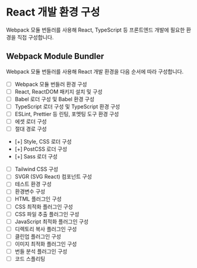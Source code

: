 # React 개발 환경 구성

Webpack 모듈 번들러를 사용해 React, TypeScript 등 프론트엔드 개발에 필요한 환경을 직접 구성합니다.

## Webpack Module Bundler

Webpack 모듈 번들러를 사용해 React 개발 환경을 다음 순서에 따라 구성합니다.

- [ ] Webpack 모듈 번들러 환경 구성
- [ ] React, ReactDOM 패키지 설치 및 구성
- [ ] Babel 로더 구성 및 Babel 환경 구성
- [ ] TypeScript 로더 구성 및 TypeScript 환경 구성
- [ ] ESLint, Prettier 등 린팅, 포멧팅 도구 환경 구성
- [ ] 에셋 로더 구성
- [ ] 절대 경로 구성
- [+] Style, CSS 로더 구성
- [+] PostCSS 로더 구성
- [+] Sass 로더 구성
- [ ] Tailwind CSS 구성
- [ ] SVGR (SVG React) 컴포넌트 구성
- [ ] 테스트 환경 구성
- [ ] 환경변수 구성
- [ ] HTML 플러그인 구성
- [ ] CSS 최적화 플러그인 구성
- [ ] CSS 파일 추출 플러그인 구성
- [ ] JavaScript 최적화 플러그인 구성
- [ ] 디렉토리 복사 플러그인 구성
- [ ] 클린업 플러그인 구성
- [ ] 이미지 최적화 플러그인 구성
- [ ] 번들 분석 플러그인 구성
- [ ] 코드 스플리팅
